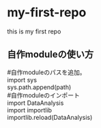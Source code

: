 # my-first-repo
this is my first repo

## 自作moduleの使い方

#自作moduleのパスを追加。<br>
import sys<br>
sys.path.append(path)<br>
#自作moduleのインポート<br>
import DataAnalysis<br>
import importlib<br>
importlib.reload(DataAnalysis)<br>

